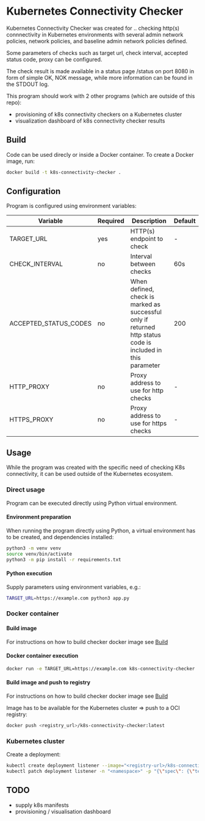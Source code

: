 # Kubernetes Connectivity Checker

Kubernetes Connectivity Checker was created for .. checking http(s) connnectivity in Kubernetes environments with several admin network policies, network policies, and baseline admin network policies defined.

Some parameters of checks such as target url, check interval, accepted status code, proxy can be configured.

The check result is made available in a status page /status on port 8080 in form of simple OK, NOK message, while more information can be found in the STDOUT log.

This program should work with 2 other programs (which are outside of this repo):

- provisioning of k8s connectivity checkers on a Kubernetes cluster
- visualization dashboard of k8s connectivity checker results

## Build

Code can be used direcly or inside a Docker container. To create a Docker image, run:

```bash
docker build -t k8s-connectivity-checker .
```

## Configuration

Program is configured using environment variables:

|Variable|Required|Description|Default|
|--------|--------|-----------|-------|
|TARGET_URL|yes|HTTP(s) endpoint to check|-|
|CHECK_INTERVAL|no|Interval between checks|60s|
|ACCEPTED_STATUS_CODES|no|When defined, check is marked as successful only if returned http status code is included in this parameter|200|
|HTTP_PROXY|no|Proxy address to use for http checks|-|
|HTTPS_PROXY|no|Proxy address to use for https checks|-|

## Usage

While the program was created with the specific need of checking K8s connectivity, it can be used outside of the Kubernetes ecosystem.

### Direct usage

Program can be executed directly using Python virtual environment.

#### Environment preparation

When running the program directly using Python, a virtual environment has to be created, and dependencies installed:

```bash
python3 -m venv venv
source venv/bin/activate
python3 -m pip install -r requirements.txt
```

#### Python execution

Supply parameters using environment variables, e.g.:

```bash
TARGET_URL=https://example.com python3 app.py
```

### Docker container

#### Build image

For instructions on how to build checker docker image see [Build](#build)

#### Docker container execution

```bash
docker run -e TARGET_URL=https://example.com k8s-connectivity-checker
```

#### Build image and push to registry

For instructions on how to build checker docker image see [Build](#build)

Image has to be available for the Kubernetes cluster => push to a OCI registry:

```bash
docker push <registry_url>/k8s-connectivity-checker:latest
```

### Kubernetes cluster

Create a deployment:

```bash
kubectl create deployment listener --image="<registry-url>/k8s-connectivity-checker" -n "<namespace>"
kubectl patch deployment listener -n "<namespace>" -p "{\"spec\": {\"template\": {\"spec\": {\"imagePullSecrets\": [{\"name\": \"<secret-with-docker-credentials>\"}], \"containers\": [{\"name\": \"k8s-connectivity-checker\", \"env\": [{\"name\": \"TARGET_URL\", \"value\": \"http://listener:8080/status\"}]}]}}}}"
```

## TODO

- supply k8s manifests
- provisioning / visualisation dashboard
